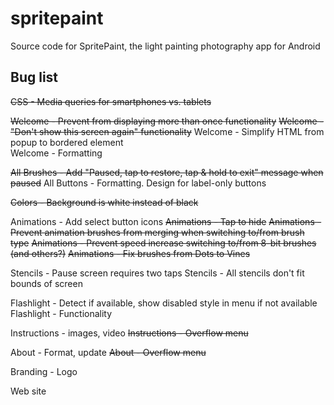 # spritepaint
Source code for SpritePaint, the light painting photography app for Android



## Bug list


~~CSS - Media queries for smartphones vs. tablets~~

~~Welcome - Prevent from displaying more than once functionality~~
~~Welcome - "Don't show this screen again" functionality~~
Welcome - Simplify HTML from popup to bordered element	
Welcome - Formatting

~~All Brushes - Add "Paused, tap to restore, tap & hold to exit" message when paused~~
All Buttons - Formatting. Design for label-only buttons

~~Colors - Background is white instead of black~~


Animations - Add select button icons
~~Animations - Tap to hide~~
~~Animations - Prevent animation brushes from merging when switching to/from brush type~~
~~Animations - Prevent speed increase switching to/from 8-bit brushes (and others?)~~
~~Animations - Fix brushes from Dots to Vines~~


Stencils - Pause screen requires two taps
Stencils - All stencils don't fit bounds of screen

Flashlight - Detect if available, show disabled style in menu if not available
Flashlight - Functionality

Instructions - images, video
~~Instructions - Overflow menu~~

About - Format, update
~~About - Overflow menu~~

Branding - Logo

Web site